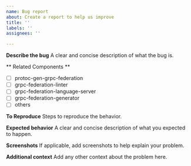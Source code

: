 ```yaml
---
name: Bug report
about: Create a report to help us improve
title: ''
labels: ''
assignees: ''

---
```


**Describe the bug**
A clear and concise description of what the bug is.

** Related Components **
- [ ] protoc-gen-grpc-federation
- [ ] grpc-federation-linter
- [ ] grpc-federation-language-server
- [ ] grpc-federation-generator
- [ ] others

**To Reproduce**
Steps to reproduce the behavior.

**Expected behavior**
A clear and concise description of what you expected to happen.

**Screenshots**
If applicable, add screenshots to help explain your problem.

**Additional context**
Add any other context about the problem here.
